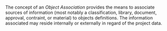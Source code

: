 The concept of an _Object Association_ provides the means to associate sources of information (most notably a classification, library, document, approval, contraint, or material) to objects definitions. The information associated may reside internally or externally in regard of the project data.